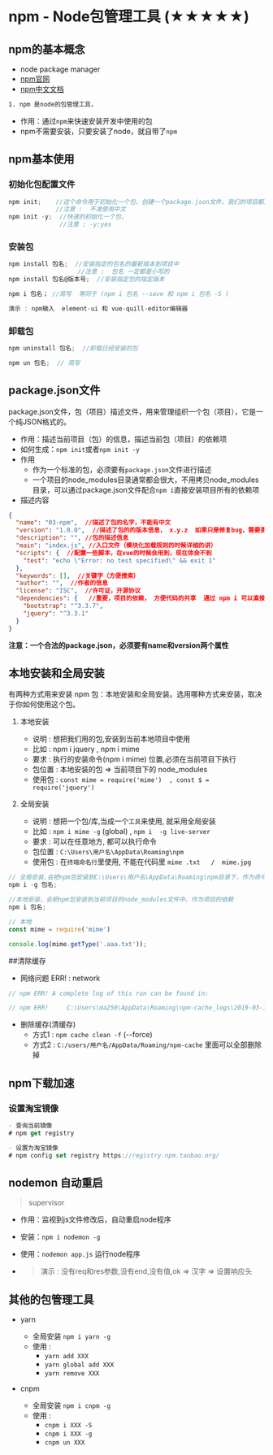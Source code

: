 # npm - Node包管理工具 (★★★★★)

## npm的基本概念

- node package manager
- [npm官网](https://npmjs.com)
- [npm中文文档](https://www.npmjs.com.cn/)

```html
1. npm 是node的包管理工具，
```

- 作用：通过`npm`来快速安装开发中使用的包
- npm不需要安装，只要安装了node，就自带了`npm`

## npm基本使用

### 初始化包配置文件

```javascript
npm init;    //这个命令用于初始化一个包，创建一个package.json文件，我们的项目都应该先执行npm init
             //注意 :  不准使用中文
npm init -y;  //快速的初始化一个包， 
              //注意 : -y:yes
```

### 安装包

```javascript
npm install 包名;  //安装指定的包名的最新版本到项目中
                   //注意 :  包名 一定都是小写的
npm install 包名@版本号;  //安装指定包的指定版本

npm i 包名； //简写  等同于 (npm i 包名 --save 和 npm i 包名 -S )

演示 : npm输入  element-ui 和 vue-quill-editor编辑器 
```

### 卸载包

```javascript
npm uninstall 包名;  //卸载已经安装的包

npm un 包名;  // 简写
```

## package.json文件

package.json文件，包（项目）描述文件，用来管理组织一个包（项目），它是一个纯JSON格式的。

- 作用：描述当前项目（包）的信息，描述当前包（项目）的依赖项
- 如何生成：`npm init`或者`npm init -y`
- 作用
  - 作为一个标准的包，必须要有`package.json`文件进行描述
  - 一个项目的node_modules目录通常都会很大，不用拷贝node_modules目录，可以通过package.json文件配合`npm i`直接安装项目所有的依赖项
- 描述内容

```json
{
  "name": "03-npm",  //描述了包的名字，不能有中文
  "version": "1.0.0",  //描述了包的的版本信息， x.y.z  如果只是修复bug，需要更新Z位。如果是新增了功能，但是向下兼容，需要更新Y位。如果有大变动，向下不兼容，需要更新X位。
  "description": "", //包的描述信息
  "main": "index.js", //入口文件（模块化加载规则的时候详细的讲）
  "scripts": {  //配置一些脚本，在vue的时候会用到，现在体会不到
    "test": "echo \"Error: no test specified\" && exit 1"
  },
  "keywords": [],  //关键字（方便搜索）
  "author": "",  //作者的信息
  "license": "ISC",  //许可证，开源协议
  "dependencies": {   //重要，项目的依赖， 方便代码的共享  通过 npm i 可以直接安装所有的依赖项
    "bootstrap": "^3.3.7",
    "jquery": "^3.3.1"
  }
}
```

**注意：一个合法的package.json，必须要有name和version两个属性** 



## 本地安装和全局安装

有两种方式用来安装 npm 包：本地安装和全局安装。选用哪种方式来安装，取决于你如何使用这个包。 

  1. 本地安装
     - 说明 : 想把我们用的包,安装到当前本地项目中使用 
     - 比如 : npm i jquery , npm i mime 
     - 要求 : 执行的安装命令(npm i mime) 位置,必须在当前项目下执行 
     - 包位置 :  本地安装的包 => 当前项目下的 node_modules
     - 使用包 :  `const mime = require('mime')  , const $ = require('jquery')`

  2. 全局安装
     - 说明 : 想把一个包/库,当成一个`工具`来使用, 就采用全局安装 
     - 比如 : `npm i mime -g` (global)  , `npm i  -g live-server `
     - 要求 : 可以在任意地方, 都可以执行命令
     - 包位置 : `C:\Users\用户名\AppData\Roaming\npm`
     - 使用包 :  在`终端命名行`里使用, 不能在代码里     `mime .txt   /  mime.jpg`

```javascript
// 全局安装,会把npm包安装到C:\Users\用户名\AppData\Roaming\npm目录下，作为命令行工具使用
npm i -g 包名;

//本地安装，会把npm包安装到当前项目的node_modules文件中，作为项目的依赖
npm i 包名;  

// 本地
const mime = require('mime')

console.log(mime.getType('.aaa.txt'));
```



##清除缓存 

- 网络问题 ERR! : network 

 ```js
// npm ERR! A complete log of this run can be found in:

// npm ERR!     C:\Users\ma250\AppData\Roaming\npm-cache_logs\2019-03-11T08_54_30_775Z-debug.log
 ```

- 删除缓存(清缓存)
  - 方式1 : `npm cache clean -f` (--force)
  - 方式2 : `C:/users/用户名/AppData/Roaming/npm-cache`  里面可以全部删除掉

 

## npm下载加速

### 设置淘宝镜像

```js
- 查询当前镜像
# npm get registry

- 设置为淘宝镜像
# npm config set registry https://registry.npm.taobao.org/
```

## nodemon 自动重启

> supervisor

- 作用：监视到js文件修改后，自动重启node程序

- 安装：`npm i nodemon -g`

- 使用：`nodemon app.js` 运行node程序

- > 演示 : 没有req和res参数,没有end,没有值,ok => 汉字 => 设置响应头

  

## 其他的包管理工具

- yarn

  - 全局安装 `npm i yarn -g`
  - 使用 : 
    - `yarn add XXX `
    - `yarn global add XXX`
    - `yarn remove XXX`

- cnpm

  - 全局安装 `npm i cnpm -g`
  - 使用 : 
    - `cnpm i XXX -S `
    - `cnpm i XXX -g`
    - `cnpm un XXX`

  